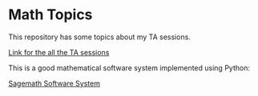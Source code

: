 # Math Topics

This repository has some topics about my TA sessions. 

[Link for the all the TA sessions](https://gvmail-my.sharepoint.com/:f:/g/personal/b37214_fgv_edu_br/Evsmx_2VzpdCswGWjlY7CbwBvSqoCvEHUE_ZZ4rpLOF5gQ?e=BPsFxF)

This is a good mathematical software system implemented using Python:

[Sagemath Software System](https://doc.sagemath.org/html/en/installation/)
